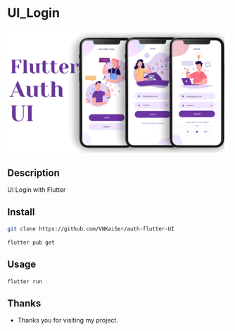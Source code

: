 # UI_Login

![Alt text](image.png)

## Description

UI Login with Flutter

## Install

```bash
git clone https://github.com/VNKaiSer/auth-flutter-UI
```

```bash
flutter pub get
```

## Usage

```bash
flutter run
```

## Thanks

- Thanks you for visiting my project.
